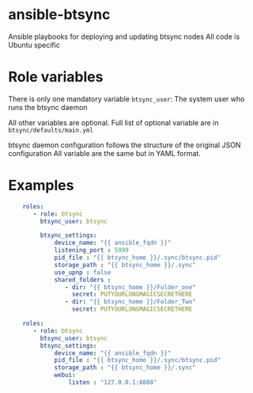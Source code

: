 ansible-btsync
==============

Ansible playbooks for deploying and updating btsync nodes
All code is Ubuntu specific

Role variables
==============

There is only one  mandatory variable
`btsync_user`: The system user who runs the btsync daemon

All other variables are optional. Full list of optional variable are in `btsync/defaults/main.yml`

btsync daemon configuration follows the structure of the original JSON configuration
All variable are the same but in YAML format. 

Examples
==============

```yaml
    roles:
       - role: btsync
         btsync_user: btsync

         btsync_settings: 
             device_name: "{{ ansible_fqdn }}" 
             listening_port : 5999
             pid_file : "{{ btsync_home }}/.sync/btsync.pid"
             storage_path : "{{ btsync_home }}/.sync"
             use_upnp : false
             shared_folders : 
                - dir: "{{ btsync_home }}/Folder_one"
                  secret: PUTYOURLONGMAGICSECRETHERE
                - dir: "{{ btsync_home }}/Folder_Two"
                  secret: PUTYOURLONGMAGICSECRETHERE
```

```yaml
    roles:
       - role: btsync
         btsync_user: btsync
         btsync_settings: 
             device_name: "{{ ansible_fqdn }}" 
             pid_file : "{{ btsync_home }}/.sync/btsync.pid"
             storage_path : "{{ btsync_home }}/.sync"
             webui:
                 listen : "127.0.0.1:8888"
            
```
